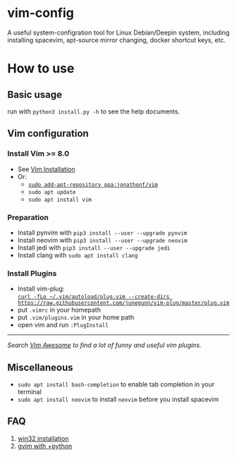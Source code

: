 # vim-config  
A useful system-configration tool for Linux Debian/Deepin system, including installing spacevim, apt-source mirror changing, docker shortcut keys, etc.

# How to use

## Basic usage
run with `python3 install.py -h` to see the help documents.

## Vim configuration
### Install Vim >= 8.0
- See [Vim Installation](https://github.com/vim/vim)  
- Or:
  - [`sudo add-apt-repository ppa:jonathonf/vim`](http://www.theubuntumaniac.com/2018/09/install-vim-810374-on-ubuntu-1604-1804.html)
  - `sudo apt update`
  - `sudo apt install vim`
  
### Preparation  
- Install pynvim with `pip3 install --user --upgrade pynvim`
- Install neovim with `pip3 install --user --upgrade neovim`
- Install jedi with `pip3 install --user --upgrade jedi`  
- Install clang with `sudo apt install clang`

### Install Plugins
- Install vim-plug:   
  [`curl -fLo ~/.vim/autoload/plug.vim --create-dirs https://raw.githubusercontent.com/junegunn/vim-plug/master/plug.vim`](https://github.com/junegunn/vim-plug)  
- put `.vimrc` in your homepath
- put `.vim/plugins.vim` in your home path  
- open vim and run `:PlugInstall`  
--------------
*Search [Vim Awesome](https://vimawesome.com/) to find a lot of funny and useful vim plugins.*

## Miscellaneous

- `sudo apt install bash-completion` to enable tab completion in your terminal
- `sudo apt install neovim` to install `neovim` before you install spacevim

## FAQ
1. [win32 installation](https://github.com/vim/vim-win32-installer/releases/tag/v8.1.1830)
2. [gvim with +python](https://blog.csdn.net/weixin_44981444/article/details/89671461)
